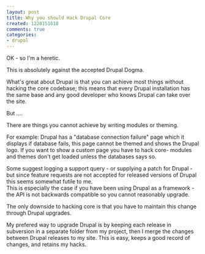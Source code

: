 ```yaml
---
layout: post
title: Why you should Hack Drupal Core
created: 1228151818
comments: true
categories:
- drupal
---
```

<p>
OK - so I'm a heretic.
</p>
<p>
This is absolutely against the accepted Drupal Dogma.
</p>
<p>
What's great about Drupal is that you can achieve most things without hacking the core codebase; this means that every Drupal installation has the same base and any good developer who knows Drupal can take over the site.
</p>
<p>
But ....
</p>
<p>
There are things you cannot achieve by writing modules or theming. 
</p>
<p>
For example: Drupal has a &quot;database connection failure&quot; page which it displays if database fails, this page cannot be themed and shows the Drupal logo. If you want to show a custom page you have to hack core- modules and themes don't get loaded unless the databases says so.
</p>
<p>
Some suggest logging a support query - or supplying a patch for Drupal - but since feature requests are not accepted for released versions of Drupal this seems somewhat futile to me. <br />
This is especially the case if you have been using Drupal as a framework - the API is not backwards compatible so you cannot reasonably upgrade.  
</p>
<p>
The only downside to hacking core is that you have to maintain this change through Drupal upgrades.
</p>
<p>
My prefered way to upgrade Drupal is by keeping each release in subversion in a separate folder from my project, then I merge the changes between Drupal releases to my site. This is easy, keeps a good record of changes, and retains my hacks.
</p>
